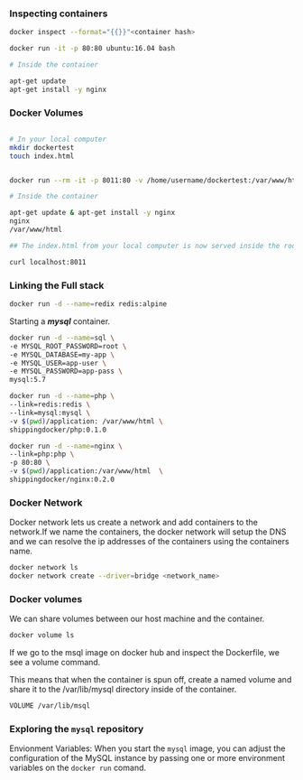 ### Inspecting containers

```sh
docker inspect --format="{{}}"<container hash>

docker run -it -p 80:80 ubuntu:16.04 bash

# Inside the container

apt-get update
apt-get install -y nginx

```

### Docker Volumes

```sh

# In your local computer
mkdir dockertest
touch index.html


docker run --rm -it -p 8011:80 -v /home/username/dockertest:/var/www/html ubuntu:16.04 bash

# Inside the container

apt-get update & apt-get install -y nginx
nginx
/var/www/html

## The index.html from your local computer is now served inside the root folder of nginx

curl localhost:8011
```

### Linking the Full stack

```sh
docker run -d --name=redix redis:alpine

```

Starting a **_mysql_** container.

```sh
docker run -d --name=sql \
-e MYSQL_ROOT_PASSWORD=root \
-e MYSQL_DATABASE=my-app \
-e MYSQL_USER=app-user \
-e MYSQL_PASSWORD=app-pass \
mysql:5.7
```

```sh
docker run -d --name=php \
--link=redis:redis \
--link=mysql:mysql \
-v $(pwd)/application: /var/www/html \
shippingdocker/php:0.1.0
```

```sh
docker run -d --name=nginx \
--link=php:php \
-p 80:80 \
-v $(pwd)/application:/var/www/html  \
shippingdocker/nginx:0.2.0
```

### Docker Network

Docker network lets us create a network and add containers to the network.If we name the containers, the docker network will setup the DNS and we can resolve the ip addresses of the containers using the containers name.

```sh
docker network ls
docker network create --driver=bridge <network_name>

```

### Docker volumes

We can share volumes between our host machine and the container.

```sh
docker volume ls
```
If we go to the msql image on docker hub and inspect the Dockerfile, we see a volume command.

This means that when the container is spun off, create a named volume and share it to the /var/lib/mysql directory inside of the container.

```sh
VOLUME /var/lib/msql
```

### Exploring the `mysql` repository

Envionment Variables:
When you start the `mysql` image, you can adjust the configuration of the MySQL instance by passing one or more environment variables on the
```docker run``` comand.


